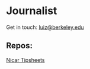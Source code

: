 # Journalist


Get in touch: luiz@berkeley.edu

## Repos: 

[Nicar Tipsheets](lhmont.github.io/nicar-tips/) 
